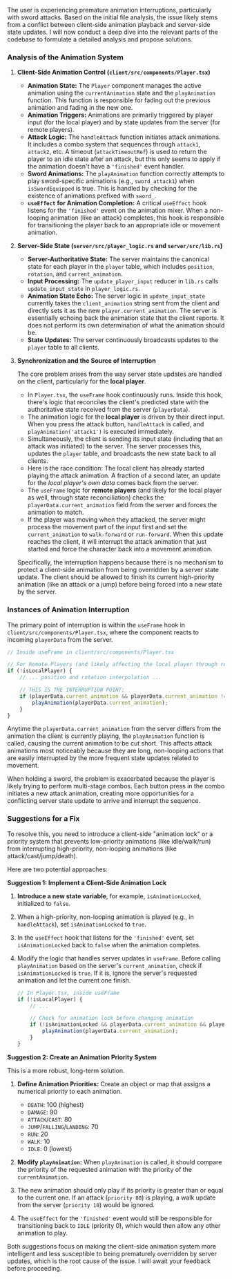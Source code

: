 The user is experiencing premature animation interruptions, particularly with sword attacks. Based on the initial file analysis, the issue likely stems from a conflict between client-side animation playback and server-side state updates. I will now conduct a deep dive into the relevant parts of the codebase to formulate a detailed analysis and propose solutions.

### Analysis of the Animation System

1.  **Client-Side Animation Control (`client/src/components/Player.tsx`)**

    *   **Animation State:** The `Player` component manages the active animation using the `currentAnimation` state and the `playAnimation` function. This function is responsible for fading out the previous animation and fading in the new one.
    *   **Animation Triggers:** Animations are primarily triggered by player input (for the local player) and by state updates from the server (for remote players).
    *   **Attack Logic:** The `handleAttack` function initiates attack animations. It includes a combo system that sequences through `attack1`, `attack2`, etc. A timeout (`attackTimeoutRef`) is used to return the player to an idle state after an attack, but this only seems to apply if the animation doesn't have a `'finished'` event handler.
    *   **Sword Animations:** The `playAnimation` function correctly attempts to play sword-specific animations (e.g., `sword_attack1`) when `isSwordEquipped` is true. This is handled by checking for the existence of animations prefixed with `sword_`.
    *   **`useEffect` for Animation Completion:** A critical `useEffect` hook listens for the `'finished'` event on the animation mixer. When a non-looping animation (like an attack) completes, this hook is responsible for transitioning the player back to an appropriate idle or movement animation.

2.  **Server-Side State (`server/src/player_logic.rs` and `server/src/lib.rs`)**

    *   **Server-Authoritative State:** The server maintains the canonical state for each player in the `player` table, which includes `position`, `rotation`, and `current_animation`.
    *   **Input Processing:** The `update_player_input` reducer in `lib.rs` calls `update_input_state` in `player_logic.rs`.
    *   **Animation State Echo:** The server logic in `update_input_state` currently takes the `client_animation` string sent from the client and directly sets it as the new `player.current_animation`. The server is essentially echoing back the animation state that the client reports. It does not perform its own determination of what the animation should be.
    *   **State Updates:** The server continuously broadcasts updates to the `player` table to all clients.

3.  **Synchronization and the Source of Interruption**

    The core problem arises from the way server state updates are handled on the client, particularly for the **local player**.

    *   In `Player.tsx`, the `useFrame` hook continuously runs. Inside this hook, there's logic that reconciles the client's predicted state with the authoritative state received from the server (`playerData`).
    *   The animation logic for the **local player** is driven by their direct input. When you press the attack button, `handleAttack` is called, and `playAnimation('attack1')` is executed immediately.
    *   Simultaneously, the client is sending its input state (including that an attack was initiated) to the server. The server processes this, updates the `player` table, and broadcasts the new state back to all clients.
    *   Here is the race condition: The local client has already started playing the attack animation. A fraction of a second later, an update for the *local player's own data* comes back from the server.
    *   The `useFrame` logic for **remote players** (and likely for the local player as well, through state reconciliation) checks the `playerData.current_animation` field from the server and forces the animation to match.
    *   If the player was moving when they attacked, the server might process the movement part of the input first and set the `current_animation` to `walk-forward` or `run-forward`. When this update reaches the client, it will interrupt the attack animation that just started and force the character back into a movement animation.

    Specifically, the interruption happens because there is no mechanism to protect a client-side animation from being overridden by a server state update. The client should be allowed to finish its current high-priority animation (like an attack or a jump) before being forced into a new state by the server.

### Instances of Animation Interruption

The primary point of interruption is within the `useFrame` hook in `client/src/components/Player.tsx`, where the component reacts to incoming `playerData` from the server.

```typescript
// Inside useFrame in client/src/components/Player.tsx

// For Remote Players (and likely affecting the local player through reconciliation):
if (!isLocalPlayer) {
    // ... position and rotation interpolation ...

    // THIS IS THE INTERRUPTION POINT:
    if (playerData.current_animation && playerData.current_animation !== currentAnimation) {
        playAnimation(playerData.current_animation);
    }
}
```

Anytime the `playerData.current_animation` from the server differs from the animation the client is currently playing, the `playAnimation` function is called, causing the current animation to be cut short. This affects attack animations most noticeably because they are long, non-looping actions that are easily interrupted by the more frequent state updates related to movement.

When holding a sword, the problem is exacerbated because the player is likely trying to perform multi-stage combos. Each button press in the combo initiates a new attack animation, creating more opportunities for a conflicting server state update to arrive and interrupt the sequence.

### Suggestions for a Fix

To resolve this, you need to introduce a client-side "animation lock" or a priority system that prevents low-priority animations (like idle/walk/run) from interrupting high-priority, non-looping animations (like attack/cast/jump/death).

Here are two potential approaches:

**Suggestion 1: Implement a Client-Side Animation Lock**

1.  **Introduce a new state variable**, for example, `isAnimationLocked`, initialized to `false`.
2.  When a high-priority, non-looping animation is played (e.g., in `handleAttack`), set `isAnimationLocked` to `true`.
3.  In the `useEffect` hook that listens for the `'finished'` event, set `isAnimationLocked` back to `false` when the animation completes.
4.  Modify the logic that handles server updates in `useFrame`. Before calling `playAnimation` based on the server's `current_animation`, check if `isAnimationLocked` is `true`. If it is, ignore the server's requested animation and let the current one finish.

    ```typescript
    // In Player.tsx, inside useFrame
    if (!isLocalPlayer) {
        // ...

        // Check for animation lock before changing animation
        if (!isAnimationLocked && playerData.current_animation && playerData.current_animation !== currentAnimation) {
            playAnimation(playerData.current_animation);
        }
    }
    ```

**Suggestion 2: Create an Animation Priority System**

This is a more robust, long-term solution.

1.  **Define Animation Priorities:** Create an object or map that assigns a numerical priority to each animation.
    *   `DEATH`: 100 (highest)
    *   `DAMAGE`: 90
    *   `ATTACK`/`CAST`: 80
    *   `JUMP`/`FALLING`/`LANDING`: 70
    *   `RUN`: 20
    *   `WALK`: 10
    *   `IDLE`: 0 (lowest)

2.  **Modify `playAnimation`:** When `playAnimation` is called, it should compare the priority of the requested animation with the priority of the `currentAnimation`.
3.  The new animation should only play if its priority is greater than or equal to the current one. If an attack (`priority 80`) is playing, a walk update from the server (`priority 10`) would be ignored.
4.  The `useEffect` for the `'finished'` event would still be responsible for transitioning back to `IDLE` (priority 0), which would then allow any other animation to play.

Both suggestions focus on making the client-side animation system more intelligent and less susceptible to being prematurely overridden by server updates, which is the root cause of the issue. I will await your feedback before proceeding. 